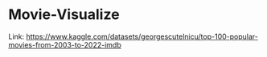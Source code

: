 # Movie-Visualize

Link: https://www.kaggle.com/datasets/georgescutelnicu/top-100-popular-movies-from-2003-to-2022-imdb
